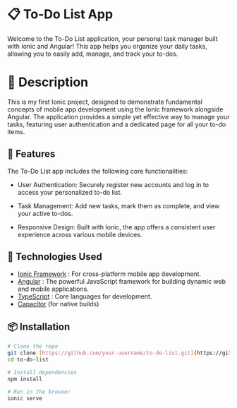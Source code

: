 # 📋 To-Do List App

Welcome to the To-Do List application, your personal task manager built with Ionic and Angular! This app helps you organize your daily tasks, allowing you to easily add, manage, and track your to-dos.

# 📝 Description
This is my first Ionic project, designed to demonstrate fundamental concepts of mobile app development using the Ionic framework alongside Angular. The application provides a simple yet effective way to manage your tasks, featuring user authentication and a dedicated page for all your to-do items.

## 🚀 Features

The To-Do List app includes the following core functionalities:

- User Authentication: Securely register new accounts and log in to access your personalized to-do list.

- Task Management: Add new tasks, mark them as complete, and view your active to-dos.

- Responsive Design: Built with Ionic, the app offers a consistent user experience across various mobile devices.

## 🧰 Technologies Used

- [Ionic Framework](https://ionicframework.com/) : For cross-platform mobile app development.
- [Angular](https://angular.io/) : The powerful JavaScript framework for building dynamic web and mobile applications.
- [TypeScript](https://www.typescriptlang.org/) : Core languages for development.
- [Capacitor](https://capacitorjs.com/) (for native builds)

## 📦 Installation

```bash
# Clone the repo
git clone [https://github.com/your-username/to-do-list.git](https://github.com/YellMinNaing-micro/to-do-list.git)
cd to-do-list

# Install dependencies
npm install

# Run in the browser
ionic serve

